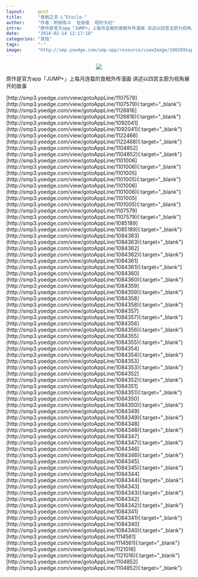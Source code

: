 ```yaml
---
layout:     post
title:      "食戟之灵-L’Etoile-"
author:     "作者：附田佑斗  佐伯俊  昭时大纪"
intro:      "原作是官方app「JUMP+」上每月连载的食戟外传漫画 讲述以四宫主厨为视角展开的故事"
date:       "2018-02-14 12:17:18"
categories: "其他"
tags:       "-"
image:      "http://smp.yoedge.com/smp-app/resource/viewImage/1002891appline.png"
---
```

<div style="text-align: center">
<p><img src="http://smp.yoedge.com/smp-app/resource/viewImage/1002891appline.png"/></p>
</div>
<p class="post-meta">
<span>原作是官方app「JUMP+」上每月连载的食戟外传漫画 讲述以四宫主厨为视角展开的故事</span>
</p>
[http://smp3.yoedge.com/view/gotoAppLine/1107579](http://smp3.yoedge.com/view/gotoAppLine/1107579){:target="_blank"}
[http://smp3.yoedge.com/view/gotoAppLine/1126816](http://smp3.yoedge.com/view/gotoAppLine/1126816){:target="_blank"}
[http://smp3.yoedge.com/view/gotoAppLine/1092041](http://smp3.yoedge.com/view/gotoAppLine/1092041){:target="_blank"}
[http://smp3.yoedge.com/view/gotoAppLine/1122468](http://smp3.yoedge.com/view/gotoAppLine/1122468){:target="_blank"}
[http://smp3.yoedge.com/view/gotoAppLine/1104852](http://smp3.yoedge.com/view/gotoAppLine/1104852){:target="_blank"}
[http://smp3.yoedge.com/view/gotoAppLine/1101006](http://smp3.yoedge.com/view/gotoAppLine/1101006){:target="_blank"}
[http://smp3.yoedge.com/view/gotoAppLine/1101005](http://smp3.yoedge.com/view/gotoAppLine/1101005){:target="_blank"}
[http://smp3.yoedge.com/view/gotoAppLine/1101006](http://smp3.yoedge.com/view/gotoAppLine/1101006){:target="_blank"}
[http://smp3.yoedge.com/view/gotoAppLine/1101005](http://smp3.yoedge.com/view/gotoAppLine/1101005){:target="_blank"}
[http://smp3.yoedge.com/view/gotoAppLine/1107579](http://smp3.yoedge.com/view/gotoAppLine/1107579){:target="_blank"}
[http://smp3.yoedge.com/view/gotoAppLine/1085189](http://smp3.yoedge.com/view/gotoAppLine/1085189){:target="_blank"}
[http://smp3.yoedge.com/view/gotoAppLine/1084363](http://smp3.yoedge.com/view/gotoAppLine/1084363){:target="_blank"}
[http://smp3.yoedge.com/view/gotoAppLine/1084362](http://smp3.yoedge.com/view/gotoAppLine/1084362){:target="_blank"}
[http://smp3.yoedge.com/view/gotoAppLine/1084361](http://smp3.yoedge.com/view/gotoAppLine/1084361){:target="_blank"}
[http://smp3.yoedge.com/view/gotoAppLine/1084360](http://smp3.yoedge.com/view/gotoAppLine/1084360){:target="_blank"}
[http://smp3.yoedge.com/view/gotoAppLine/1084359](http://smp3.yoedge.com/view/gotoAppLine/1084359){:target="_blank"}
[http://smp3.yoedge.com/view/gotoAppLine/1084358](http://smp3.yoedge.com/view/gotoAppLine/1084358){:target="_blank"}
[http://smp3.yoedge.com/view/gotoAppLine/1084357](http://smp3.yoedge.com/view/gotoAppLine/1084357){:target="_blank"}
[http://smp3.yoedge.com/view/gotoAppLine/1084356](http://smp3.yoedge.com/view/gotoAppLine/1084356){:target="_blank"}
[http://smp3.yoedge.com/view/gotoAppLine/1084355](http://smp3.yoedge.com/view/gotoAppLine/1084355){:target="_blank"}
[http://smp3.yoedge.com/view/gotoAppLine/1084354](http://smp3.yoedge.com/view/gotoAppLine/1084354){:target="_blank"}
[http://smp3.yoedge.com/view/gotoAppLine/1084353](http://smp3.yoedge.com/view/gotoAppLine/1084353){:target="_blank"}
[http://smp3.yoedge.com/view/gotoAppLine/1084352](http://smp3.yoedge.com/view/gotoAppLine/1084352){:target="_blank"}
[http://smp3.yoedge.com/view/gotoAppLine/1084351](http://smp3.yoedge.com/view/gotoAppLine/1084351){:target="_blank"}
[http://smp3.yoedge.com/view/gotoAppLine/1084350](http://smp3.yoedge.com/view/gotoAppLine/1084350){:target="_blank"}
[http://smp3.yoedge.com/view/gotoAppLine/1084349](http://smp3.yoedge.com/view/gotoAppLine/1084349){:target="_blank"}
[http://smp3.yoedge.com/view/gotoAppLine/1084348](http://smp3.yoedge.com/view/gotoAppLine/1084348){:target="_blank"}
[http://smp3.yoedge.com/view/gotoAppLine/1084347](http://smp3.yoedge.com/view/gotoAppLine/1084347){:target="_blank"}
[http://smp3.yoedge.com/view/gotoAppLine/1084346](http://smp3.yoedge.com/view/gotoAppLine/1084346){:target="_blank"}
[http://smp3.yoedge.com/view/gotoAppLine/1084345](http://smp3.yoedge.com/view/gotoAppLine/1084345){:target="_blank"}
[http://smp3.yoedge.com/view/gotoAppLine/1084344](http://smp3.yoedge.com/view/gotoAppLine/1084344){:target="_blank"}
[http://smp3.yoedge.com/view/gotoAppLine/1084343](http://smp3.yoedge.com/view/gotoAppLine/1084343){:target="_blank"}
[http://smp3.yoedge.com/view/gotoAppLine/1084342](http://smp3.yoedge.com/view/gotoAppLine/1084342){:target="_blank"}
[http://smp3.yoedge.com/view/gotoAppLine/1084341](http://smp3.yoedge.com/view/gotoAppLine/1084341){:target="_blank"}
[http://smp3.yoedge.com/view/gotoAppLine/1084340](http://smp3.yoedge.com/view/gotoAppLine/1084340){:target="_blank"}
[http://smp3.yoedge.com/view/gotoAppLine/1114561](http://smp3.yoedge.com/view/gotoAppLine/1114561){:target="_blank"}
[http://smp3.yoedge.com/view/gotoAppLine/1121016](http://smp3.yoedge.com/view/gotoAppLine/1121016){:target="_blank"}
[http://smp3.yoedge.com/view/gotoAppLine/1104852](http://smp3.yoedge.com/view/gotoAppLine/1104852){:target="_blank"}


